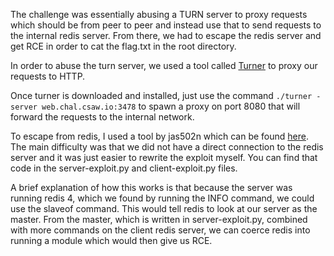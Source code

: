 The challenge was essentially abusing a TURN server to proxy requests which should be from peer to peer and instead use that to send requests to the internal redis server. From there, we had to escape the redis server and get RCE in order to cat the flag.txt in the root directory.

In order to abuse the turn server, we used a tool called [Turner](https://github.com/staaldraad/turner) to proxy our requests to HTTP.

Once turner is downloaded and installed, just use the command `./turner -server web.chal.csaw.io:3478` to spawn a proxy on port 8080 that will forward the requests to the internal network.

To escape from redis, I used a tool by jas502n which can be found [here](https://github.com/jas502n/Redis-RCE). The main difficulty was that we did not have a direct connection to the redis server and it was just easier to rewrite the exploit myself. You can find that code in the server-exploit.py and client-exploit.py files. 

A brief explanation of how this works is that because the server was running redis 4, which we found by running the INFO command, we could use the slaveof command. This would tell redis to look at our server as the master. From the master, which is written in server-exploit.py, combined with more commands on the client redis server, we can coerce redis into running a module which would then give us RCE.
